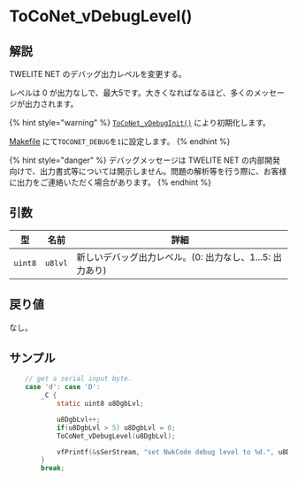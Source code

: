 # ToCoNet_vDebugLevel()

## 解説

TWELITE NET のデバッグ出力レベルを変更する。

レベルは 0 が出力なしで、最大5です。大きくなればなるほど、多くのメッセージが出力されます。

{% hint style="warning" %}
[`ToCoNet_vDebugInit()`](toconet_vdebuginit.md) により初期化します。

[Makefile](../../twelite-sdkno/birudonitsuite/makefile-nitsuite.md) にて`TOCONET_DEBUG`を`1`に設定します。
{% endhint %}

{% hint style="danger" %}
デバッグメッセージは TWELITE NET の内部開発向けで、出力書式等については開示しません。問題の解析等を行う際に、お客様に出力をご連絡いただく場合があります。
{% endhint %}

## 引数

| 型       | 名前      | 詳細                                 |
| ------- | ------- | ---------------------------------- |
| `uint8` | `u8lvl` | 新しいデバッグ出力レベル。(0: 出力なし、1...5: 出力あり) |

## 戻り値

なし。

## サンプル

```c
    // get a serial input byte.
	case 'd': case 'D':
		_C {
			static uint8 u8DgbLvl;

			u8DgbLvl++;
			if(u8DgbLvl > 5) u8DgbLvl = 0;
			ToCoNet_vDebugLevel(u8DgbLvl);

			vfPrintf(&sSerStream, "set NwkCode debug level to %d.", u8DgbLvl);
		}
		break;
```

